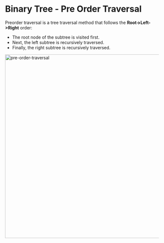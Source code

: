 # Binary Tree - Pre Order Traversal

Preorder traversal is a tree traversal method that follows the **Root->Left->Right** order:
- The root node of the subtree is visited first.
- Next, the left subtree is recursively traversed.
- Finally, the right subtree is recursively traversed.
<img width="762" height="601" alt="pre-order-traversal" src="https://github.com/user-attachments/assets/24f0cced-0f66-4d69-9074-4d3fcbe3bf3e" />

